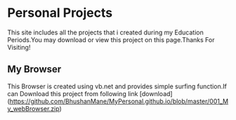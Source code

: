 # Personal Projects
This site includes all the projects that i created during my Education Periods.You may download or view this project on this page.Thanks For Visiting!
## My Browser
  This Browser is created using vb.net and provides simple surfing function.If can Download this project from following link
 [download] (https://github.com/BhushanMane/MyPersonal.github.io/blob/master/001_My_webBrowser.zip)
 
